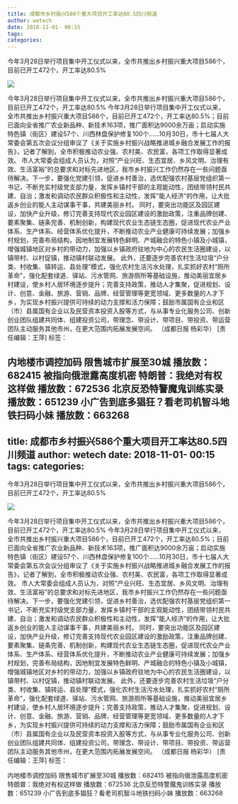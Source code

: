 ```yaml
---
title: 成都市乡村振兴586个重大项目开工率达80.5四川频道
author: wetech
date: 2018-11-01- 00:15
tags: 
categories: 
---
```

今年3月28日举行项目集中开工仪式以来，全市共推出乡村振兴重大项目586个，目前已开工472个，开工率达80.5%
<!-- more -->
                
<img align="center" border="0" src="http://p2.ifengimg.com/a/2016/0810/204c433878d5cf9size1_w16_h16.png" />
                
                
            
今年3月28日举行项目集中开工仪式以来，全市共推出乡村振兴重大项目586个，目前已开工472个，开工率达80.5%
今年3月28日举行项目集中开工仪式以来，全市共推出乡村振兴重大项目586个，目前已开工472个，开工率达80.5%；目前已面向全省推广农业新品种、新技术163项，推广面积达9000余万亩；启动实施特色镇（街区）建设57个、川西林盘保护修复100个……10月30日，市十七届人大常委会第五次会议分组审议了《关于实施乡村振兴战略推进城乡融合发展工作的报告》，记者了解到，全市积极推动农业强、农村美、农民富，各项工作取得显著成效。
市人大常委会组成人员认为，对照“产业兴旺、生态宜居、乡风文明、治理有效、生活富裕”的总要求和对标先进地区，我市乡村振兴工作仍然存在一些问题亟待解决。下一步，要强化党建引领，促进乡村善治，选优配强农村基层党组织第一书记，不断充实村级党支部力量，发挥乡镇村干部的主观能动性，团结带领村民共建、自治；激发和调动农民群众积极性和主动性，发挥“能人经济”的作用，让大批返乡创业的能人主动谋事干事，共建美丽乡村。
同时，要突出功能区及园区建设，加快产业升级，修订完善支持现代农业园区建设的激励政策，注重品牌创建、要素聚集、链条完善、机制创新，构建现代农业生态链生态圈，促进现代农业产业体系、生产体系、经营体系优化提升，不断推动农业产业健康可持续发展；加强乡村规划，完善布局结构，因地制宜发展特色鲜明、产城融合的特色小镇及小城镇，增强城镇地区对乡村的带动力，加强以乡镇政府驻地为中心的农民生活圈建设，以镇带村、以村促镇，推动镇村联动发展。
此外，还要逐步完善农村生活垃圾“户分类、村收集、镇转运、县处理”模式，强化农村生活污水处理，扎实抓好农村“厕所革命”，强化配套绿道、驿站、污水管网、旅游厕所等基础设施，推动美丽宜居乡村建设，使乡村人居环境逐步提升；完善支持政策，推动人才集聚，促进规划、设计、创意、金融、旅游、营销、品牌、经营管理等更宽领域、更多数量的人才下乡，为实现乡村振兴提供可持续的动力支撑和活力保障；鼓励市属国有企业和区（市）县属国有企业以及民营资本投资入股等方式，与从事专业化服务公司、创新创业团队组建共同体、组建投资公司，带理念、带设计、带项目、带投资、带运营团队主动服务其他市州，在更大范围内拓展发展空间。
（成都日报 杨彩华）
[责任编辑：王萍]
标签：
 
 
 
 
 
 
 
 
             
内地楼市调控加码 限售城市扩展至30城
播放数：682415
被指向俄泄露高度机密 特朗普：我绝对有权这样做
播放数：672536
北京反恐特警魔鬼训练实录
播放数：651239
小广告到底多猖狂？看老司机智斗地铁扫码小妹
播放数：663268
---
title: 成都市乡村振兴586个重大项目开工率达80.5四川频道
author: wetech
date: 2018-11-01- 00:15
tags: 
categories: 
---
今年3月28日举行项目集中开工仪式以来，全市共推出乡村振兴重大项目586个，目前已开工472个，开工率达80.5%
<!-- more -->
                
<img align="center" border="0" src="http://p2.ifengimg.com/a/2016/0810/204c433878d5cf9size1_w16_h16.png" />
                
                
            
今年3月28日举行项目集中开工仪式以来，全市共推出乡村振兴重大项目586个，目前已开工472个，开工率达80.5%
今年3月28日举行项目集中开工仪式以来，全市共推出乡村振兴重大项目586个，目前已开工472个，开工率达80.5%；目前已面向全省推广农业新品种、新技术163项，推广面积达9000余万亩；启动实施特色镇（街区）建设57个、川西林盘保护修复100个……10月30日，市十七届人大常委会第五次会议分组审议了《关于实施乡村振兴战略推进城乡融合发展工作的报告》，记者了解到，全市积极推动农业强、农村美、农民富，各项工作取得显著成效。
市人大常委会组成人员认为，对照“产业兴旺、生态宜居、乡风文明、治理有效、生活富裕”的总要求和对标先进地区，我市乡村振兴工作仍然存在一些问题亟待解决。下一步，要强化党建引领，促进乡村善治，选优配强农村基层党组织第一书记，不断充实村级党支部力量，发挥乡镇村干部的主观能动性，团结带领村民共建、自治；激发和调动农民群众积极性和主动性，发挥“能人经济”的作用，让大批返乡创业的能人主动谋事干事，共建美丽乡村。
同时，要突出功能区及园区建设，加快产业升级，修订完善支持现代农业园区建设的激励政策，注重品牌创建、要素聚集、链条完善、机制创新，构建现代农业生态链生态圈，促进现代农业产业体系、生产体系、经营体系优化提升，不断推动农业产业健康可持续发展；加强乡村规划，完善布局结构，因地制宜发展特色鲜明、产城融合的特色小镇及小城镇，增强城镇地区对乡村的带动力，加强以乡镇政府驻地为中心的农民生活圈建设，以镇带村、以村促镇，推动镇村联动发展。
此外，还要逐步完善农村生活垃圾“户分类、村收集、镇转运、县处理”模式，强化农村生活污水处理，扎实抓好农村“厕所革命”，强化配套绿道、驿站、污水管网、旅游厕所等基础设施，推动美丽宜居乡村建设，使乡村人居环境逐步提升；完善支持政策，推动人才集聚，促进规划、设计、创意、金融、旅游、营销、品牌、经营管理等更宽领域、更多数量的人才下乡，为实现乡村振兴提供可持续的动力支撑和活力保障；鼓励市属国有企业和区（市）县属国有企业以及民营资本投资入股等方式，与从事专业化服务公司、创新创业团队组建共同体、组建投资公司，带理念、带设计、带项目、带投资、带运营团队主动服务其他市州，在更大范围内拓展发展空间。
（成都日报 杨彩华）
[责任编辑：王萍]
标签：
 
 
 
 
 
 
 
 
             
内地楼市调控加码 限售城市扩展至30城
播放数：682415
被指向俄泄露高度机密 特朗普：我绝对有权这样做
播放数：672536
北京反恐特警魔鬼训练实录
播放数：651239
小广告到底多猖狂？看老司机智斗地铁扫码小妹
播放数：663268
